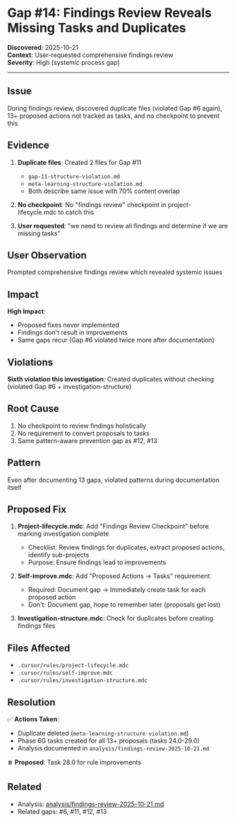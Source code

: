 # Gap #14: Findings Review Reveals Missing Tasks and Duplicates

**Discovered**: 2025-10-21  
**Context**: User-requested comprehensive findings review  
**Severity**: High (systemic process gap)

---

## Issue

During findings review, discovered duplicate files (violated Gap #6 again), 13+ proposed actions not tracked as tasks, and no checkpoint to prevent this

## Evidence

1. **Duplicate files**: Created 2 files for Gap #11

   - `gap-11-structure-violation.md`
   - `meta-learning-structure-violation.md`
   - Both describe same issue with 70% content overlap


3. **No checkpoint**: No "findings review" checkpoint in project-lifecycle.mdc to catch this

4. **User requested**: "we need to review all findings and determine if we are missing tasks"

## User Observation

Prompted comprehensive findings review which revealed systemic issues

## Impact

**High Impact**:

- Proposed fixes never implemented
- Findings don't result in improvements
- Same gaps recur (Gap #6 violated twice more after documentation)

## Violations

**Sixth violation this investigation**: Created duplicates without checking (violated Gap #6 + investigation-structure)

## Root Cause

1. No checkpoint to review findings holistically
2. No requirement to convert proposals to tasks
3. Same pattern-aware prevention gap as #12, #13

## Pattern

Even after documenting 13 gaps, violated patterns during documentation itself

## Proposed Fix

1. **Project-lifecycle.mdc**: Add "Findings Review Checkpoint" before marking investigation complete

   - Checklist: Review findings for duplicates, extract proposed actions, identify sub-projects
   - Purpose: Ensure findings lead to improvements

2. **Self-improve.mdc**: Add "Proposed Actions → Tasks" requirement

   - Required: Document gap → Immediately create task for each proposed action
   - Don't: Document gap, hope to remember later (proposals get lost)

3. **Investigation-structure.mdc**: Check for duplicates before creating findings files

## Files Affected

- `.cursor/rules/project-lifecycle.mdc`
- `.cursor/rules/self-improve.mdc`
- `.cursor/rules/investigation-structure.mdc`

## Resolution

✅ **Actions Taken**:

- Duplicate deleted (`meta-learning-structure-violation.md`)
- Phase 6G tasks created for all 13+ proposals (tasks 24.0-29.0)
- Analysis documented in `analysis/findings-review-2025-10-21.md`

⏸️ **Proposed**: Task 28.0 for rule improvements

## Related

- Analysis: [analysis/findings-review-2025-10-21.md](../analysis/findings-review-2025-10-21.md)
- Related gaps: #6, #11, #12, #13
